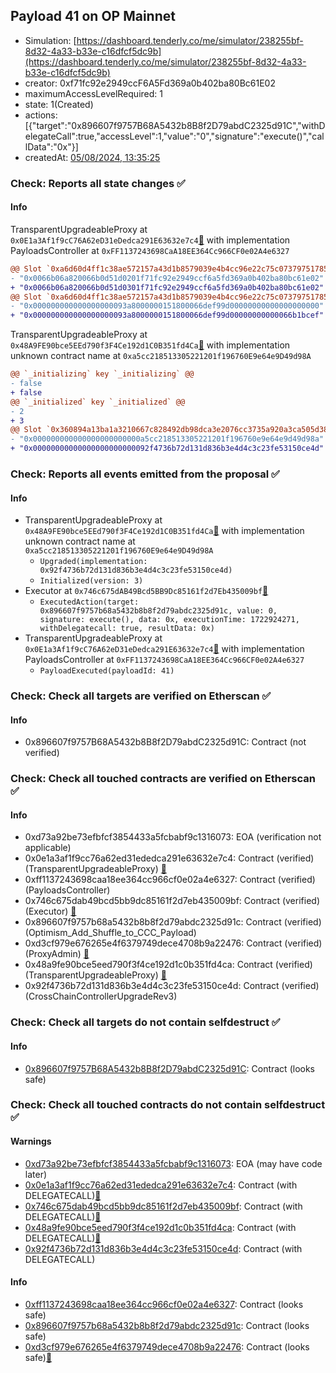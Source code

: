 ## Payload 41 on OP Mainnet

- Simulation: [https://dashboard.tenderly.co/me/simulator/238255bf-8d32-4a33-b33e-c16dfcf5dc9b](https://dashboard.tenderly.co/me/simulator/238255bf-8d32-4a33-b33e-c16dfcf5dc9b)
- creator: 0xf71fc92e2949ccF6A5Fd369a0b402ba80Bc61E02
- maximumAccessLevelRequired: 1
- state: 1(Created)
- actions: [{"target":"0x896607f9757B68A5432b8B8f2D79abdC2325d91C","withDelegateCall":true,"accessLevel":1,"value":"0","signature":"execute()","callData":"0x"}]
- createdAt: [05/08/2024, 13:35:25](https://optimistic.etherscan.io/tx/0x30d32be65d64a0908c4483c644c2d4ccd4caffe8d210003c78c7fc009dd1754d)

### Check: Reports all state changes :white_check_mark:

#### Info


TransparentUpgradeableProxy at `0x0E1a3Af1f9cC76A62eD31eDedca291E63632e7c4`[:ghost:](https://github.com/bgd-labs/aave-address-book "GovernanceV3Optimism.PAYLOADS_CONTROLLER") with implementation PayloadsController at `0xFF1137243698CaA18EE364Cc966CF0e02A4e6327`
```diff
@@ Slot `0xa6d60d4ff1c38ae572157a43d1b8579039e4b4cc96e22c75c07379751785fe51` @@
- "0x0066b06a820066b0d51d0201f71fc92e2949ccf6a5fd369a0b402ba80bc61e02"
+ "0x0066b06a820066b0d51d0301f71fc92e2949ccf6a5fd369a0b402ba80bc61e02"
@@ Slot `0xa6d60d4ff1c38ae572157a43d1b8579039e4b4cc96e22c75c07379751785fe52` @@
- "0x000000000000000000093a8000000151800066def99d00000000000000000000"
+ "0x000000000000000000093a8000000151800066def99d00000000000066b1bcef"
```

TransparentUpgradeableProxy at `0x48A9FE90bce5EEd790f3F4Ce192d1C0B351fd4Ca`[:ghost:](https://github.com/bgd-labs/aave-address-book "GovernanceV3Optimism.CROSS_CHAIN_CONTROLLER") with implementation unknown contract name at `0xa5cc218513305221201f196760E9e64e9D49d98A`
```diff
@@ `_initializing` key `_initializing` @@
- false
+ false
@@ `_initialized` key `_initialized` @@
- 2
+ 3
@@ Slot `0x360894a13ba1a3210667c828492db98dca3e2076cc3735a920a3ca505d382bbc` @@
- "0x000000000000000000000000a5cc218513305221201f196760e9e64e9d49d98a"
+ "0x00000000000000000000000092f4736b72d131d836b3e4d4c3c23fe53150ce4d"
```


### Check: Reports all events emitted from the proposal :white_check_mark:

#### Info

- TransparentUpgradeableProxy at `0x48A9FE90bce5EEd790f3F4Ce192d1C0B351fd4Ca`[:ghost:](https://github.com/bgd-labs/aave-address-book "GovernanceV3Optimism.CROSS_CHAIN_CONTROLLER") with implementation unknown contract name at `0xa5cc218513305221201f196760E9e64e9D49d98A`
  - `Upgraded(implementation: 0x92f4736b72d131d836b3e4d4c3c23fe53150ce4d)`
  - `Initialized(version: 3)`
- Executor at `0x746c675dAB49Bcd5BB9Dc85161f2d7Eb435009bf`[:ghost:](https://github.com/bgd-labs/aave-address-book "AaveV3Optimism.ACL_ADMIN, GovernanceV3Optimism.EXECUTOR_LVL_1")
  - `ExecutedAction(target: 0x896607f9757b68a5432b8b8f2d79abdc2325d91c, value: 0, signature: execute(), data: 0x, executionTime: 1722924271, withDelegatecall: true, resultData: 0x)`
- TransparentUpgradeableProxy at `0x0E1a3Af1f9cC76A62eD31eDedca291E63632e7c4`[:ghost:](https://github.com/bgd-labs/aave-address-book "GovernanceV3Optimism.PAYLOADS_CONTROLLER") with implementation PayloadsController at `0xFF1137243698CaA18EE364Cc966CF0e02A4e6327`
  - `PayloadExecuted(payloadId: 41)`

### Check: Check all targets are verified on Etherscan :white_check_mark:

#### Info

- 0x896607f9757B68A5432b8B8f2D79abdC2325d91C: Contract (not verified) 

### Check: Check all touched contracts are verified on Etherscan :white_check_mark:

#### Info

- 0xd73a92be73efbfcf3854433a5fcbabf9c1316073: EOA (verification not applicable)
- 0x0e1a3af1f9cc76a62ed31ededca291e63632e7c4: Contract (verified) (TransparentUpgradeableProxy) [:ghost:](https://github.com/bgd-labs/aave-address-book "GovernanceV3Optimism.PAYLOADS_CONTROLLER")
- 0xff1137243698caa18ee364cc966cf0e02a4e6327: Contract (verified) (PayloadsController) 
- 0x746c675dab49bcd5bb9dc85161f2d7eb435009bf: Contract (verified) (Executor) [:ghost:](https://github.com/bgd-labs/aave-address-book "AaveV3Optimism.ACL_ADMIN, GovernanceV3Optimism.EXECUTOR_LVL_1")
- 0x896607f9757b68a5432b8b8f2d79abdc2325d91c: Contract (verified) (Optimism_Add_Shuffle_to_CCC_Payload) 
- 0xd3cf979e676265e4f6379749dece4708b9a22476: Contract (verified) (ProxyAdmin) [:ghost:](https://github.com/bgd-labs/aave-address-book "MiscOptimism.PROXY_ADMIN")
- 0x48a9fe90bce5eed790f3f4ce192d1c0b351fd4ca: Contract (verified) (TransparentUpgradeableProxy) [:ghost:](https://github.com/bgd-labs/aave-address-book "GovernanceV3Optimism.CROSS_CHAIN_CONTROLLER")
- 0x92f4736b72d131d836b3e4d4c3c23fe53150ce4d: Contract (verified) (CrossChainControllerUpgradeRev3) 

### Check: Check all targets do not contain selfdestruct :white_check_mark:

#### Info

- [0x896607f9757B68A5432b8B8f2D79abdC2325d91C](https://optimistic.etherscan.io/address/0x896607f9757B68A5432b8B8f2D79abdC2325d91C): Contract (looks safe)

### Check: Check all touched contracts do not contain selfdestruct :white_check_mark:

#### Warnings

- [0xd73a92be73efbfcf3854433a5fcbabf9c1316073](https://optimistic.etherscan.io/address/0xd73a92be73efbfcf3854433a5fcbabf9c1316073): EOA (may have code later)
- [0x0e1a3af1f9cc76a62ed31ededca291e63632e7c4](https://optimistic.etherscan.io/address/0x0e1a3af1f9cc76a62ed31ededca291e63632e7c4): Contract (with DELEGATECALL)[:ghost:](https://github.com/bgd-labs/aave-address-book "GovernanceV3Optimism.PAYLOADS_CONTROLLER")
- [0x746c675dab49bcd5bb9dc85161f2d7eb435009bf](https://optimistic.etherscan.io/address/0x746c675dab49bcd5bb9dc85161f2d7eb435009bf): Contract (with DELEGATECALL)[:ghost:](https://github.com/bgd-labs/aave-address-book "AaveV3Optimism.ACL_ADMIN, GovernanceV3Optimism.EXECUTOR_LVL_1")
- [0x48a9fe90bce5eed790f3f4ce192d1c0b351fd4ca](https://optimistic.etherscan.io/address/0x48a9fe90bce5eed790f3f4ce192d1c0b351fd4ca): Contract (with DELEGATECALL)[:ghost:](https://github.com/bgd-labs/aave-address-book "GovernanceV3Optimism.CROSS_CHAIN_CONTROLLER")
- [0x92f4736b72d131d836b3e4d4c3c23fe53150ce4d](https://optimistic.etherscan.io/address/0x92f4736b72d131d836b3e4d4c3c23fe53150ce4d): Contract (with DELEGATECALL)

#### Info

- [0xff1137243698caa18ee364cc966cf0e02a4e6327](https://optimistic.etherscan.io/address/0xff1137243698caa18ee364cc966cf0e02a4e6327): Contract (looks safe)
- [0x896607f9757b68a5432b8b8f2d79abdc2325d91c](https://optimistic.etherscan.io/address/0x896607f9757b68a5432b8b8f2d79abdc2325d91c): Contract (looks safe)
- [0xd3cf979e676265e4f6379749dece4708b9a22476](https://optimistic.etherscan.io/address/0xd3cf979e676265e4f6379749dece4708b9a22476): Contract (looks safe)[:ghost:](https://github.com/bgd-labs/aave-address-book "MiscOptimism.PROXY_ADMIN")

